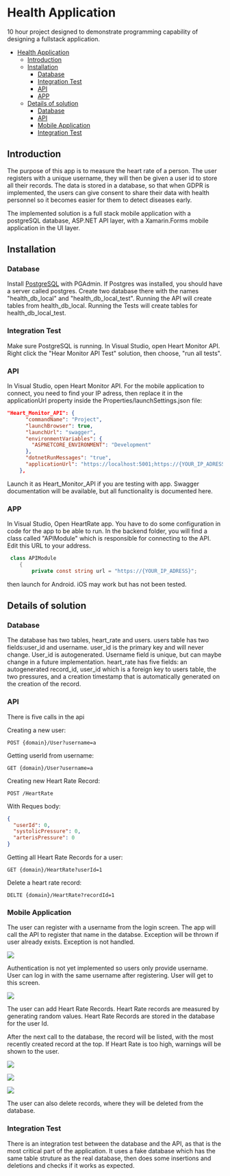 # Health Application
10 hour project designed to demonstrate programming capability of designing a fullstack application.

- [Health Application](#health-application)
  - [Introduction](#introduction)
  - [Installation](#installation)
    - [Database](#database)
    - [Integration Test](#integration-test)
    - [API](#api)
    - [APP](#app)
  - [Details of solution](#details-of-solution)
    - [Database](#database-1)
    - [API](#api-1)
    - [Mobile Application](#mobile-application)
    - [Integration Test](#integration-test-1)

## Introduction
The purpose of this app is to measure the heart rate of a person. The user registers with a unique username, they will then be given a user id to store all their records. The data is stored in a database, so that when GDPR is implemented, the users can give consent to share their data with health personnel so it becomes easier for them to detect diseases early. 

The implemented solution is a full stack mobile application with a postgreSQL database, ASP[]().NET API layer, with a Xamarin.Forms mobile application in the UI layer. 

## Installation 

### Database
Install [PostgreSQL](https://www.postgresql.org/download/) with PGAdmin. If Postgres was installed, you should have a server called postgres. Create two database there with the names "health_db_local" and "health_db_local_test". Running the API will create tables from health_db_local. Running the Tests will create tables for health_db_local_test. 

### Integration Test
Make sure PostgreSQL is running. In Visual Studio, open Heart Monitor API. Right click the "Hear Monitor API Test" solution, then choose, "run all tests". 

### API 
In Visual Studio, open Heart Monitor API. For the mobile application to connect, you need to find your IP adress, then replace it in the applicationUrl property inside the Properties/launchSettings.json file: 
```JSON
"Heart_Monitor_API": {
      "commandName": "Project",
      "launchBrowser": true,
      "launchUrl": "swagger",
      "environmentVariables": {
        "ASPNETCORE_ENVIRONMENT": "Development"
      },
      "dotnetRunMessages": "true",
      "applicationUrl": "https://localhost:5001;https://{YOUR_IP_ADRESS}:5001;"
    },
```

Launch it as Heart_Monitor_API if  you are testing with app. Swagger documentation will be available, but all functionality is documented here.


### APP
In Visual Studio, Open HeartRate app. You have to do some configuration in code for the app to be able to run. In the backend folder, you will find a class called "APIModule" which is responsible for connecting to the API.  Edit this URL to your address.

```C#
 class APIModule
    {
        private const string url = "https://{YOUR_IP_ADRESS}";

```

 then launch for Android. iOS may work but has not been tested. 

## Details of solution

### Database
The database has two tables, heart_rate and users. users table has two fields:user_id and username. user_id is the primary key and will never change. User_id is autogenerated.  Username field is unique, but can maybe change in a future implementation. heart_rate has five fields: an autogenerated record_id, user_id which is a foreign key to users table, the two pressures, and a creation timestamp that is automatically generated on the creation of the record. 

### API 
There is five calls in the api 

Creating a new user:
```
POST {domain}/User?username=a
```
Getting userId from username:
```
GET {domain}/User?username=a
```

Creating new Heart Rate Record:
```
POST /HeartRate
```
With Reques body:
```JSON
{
  "userId": 0,
  "systolicPressure": 0,
  "arterisPressure": 0
}
```

Getting all Heart Rate Records for a user:
```
GET {domain}/HeartRate?userId=1
```
Delete a heart rate record:
```
DELTE {domain}/HeartRate?recordId=1
```




### Mobile Application
The user can register with a username from the login screen. The app will call the API to register that name in the databse. Exception will be thrown if user already exists. Exception is not handled. 

![](Images/login.jpg)

Authentication is not yet implemented so users only provide username. User can log in with the same username after registering.  User will get to this screen. 

![](Images/main.jpg)

The user can add Heart Rate Records. Heart Rate records are measured by generating random values. Heart Rate Records are stored in the database for the user Id. 

After the next call to the database, the record will be listed, with the most recently created record at the top. If Heart Rate is too high, warnings will be shown to the user. 

![](Images/mainRecord.jpg)

![](Images/GoodRecord.jpg)

![](Images/BadRecord.jpg)


The user can also delete records, where they will be deleted from the database. 


### Integration Test
There is an integration test between the database and the API, as that is the most critical part of the application. It uses a fake database which has the same table struture as the real database, then does some insertions and deletions and checks if it works as expected. 